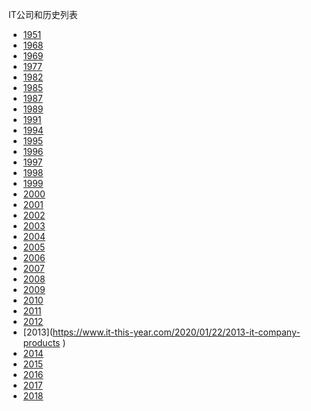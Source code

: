 IT公司和历史列表

* [1951](https://www.it-this-year.com/2020/01/22/1951-it-company-product)
* [1968](https://www.it-this-year.com/2020/01/22/1968-it-company-product)‎
* [1969](https://www.it-this-year.com/2020/01/22/1969-it-company-product‎)
* [1977](https://www.it-this-year.com/2020/01/22/1977-it-company-product )
* [1982](https://www.it-this-year.com/2020/01/22/1982-it-company-product)
* [1985](https://www.it-this-year.com/2020/01/22/1985-it-company-product)
* [1987](https://www.it-this-year.com/2020/01/22/1987-it-company-product)
* [1989](https://www.it-this-year.com/2020/01/22/1989-it-company-product)
* [1991](https://www.it-this-year.com/2020/01/22/1991-it-company-product)
* [1994](https://www.it-this-year.com/2020/01/22/1994-it-company-product)
* [1995]( https://www.it-this-year.com/2020/01/22/1995-it-company-products )
* [1996](https://www.it-this-year.com/2020/01/22/1996-it-company-products)
* [1997](https://www.it-this-year.com/2020/01/22/1997-it-company-products)
* [1998](https://www.it-this-year.com/2020/01/22/1998-it-company-products)
* [1999](https://www.it-this-year.com/2020/01/22/1999-it-company-products)
* [2000](https://www.it-this-year.com/2020/01/22/2000-it-company-product)
* [2001]()
* [2002](https://www.it-this-year.com/2020/01/22/2002-it-company-products)
* [2003](https://www.it-this-year.com/2020/01/22/2003-it-company-products)
* [2004](https://www.it-this-year.com/2020/01/22/2004-it-company-products)
* [2005](https://www.it-this-year.com/2020/01/22/2005-it-company-products)
* [2006](https://www.it-this-year.com/2020/01/22/2006-it-company-products)
* [2007](https://www.it-this-year.com/2020/01/22/2007-it-company-products)
* [2008](https://www.it-this-year.com/2020/01/22/2008-it-company-products)
* [2009](https://www.it-this-year.com/2020/01/22/2009-it-company-products)
* [2010](https://www.it-this-year.com/2020/01/22/2010-it-company-products)
* [2011]()
* [2012](https://www.it-this-year.com/2020/01/22/2012-it-company-products)
* [2013](https://www.it-this-year.com/2020/01/22/2013-it-company-products ‎)
* [2014](https://www.it-this-year.com/2020/01/22/it-product-2014)
* [2015]()
* [2016]()
* [2017]()
* [2018]()